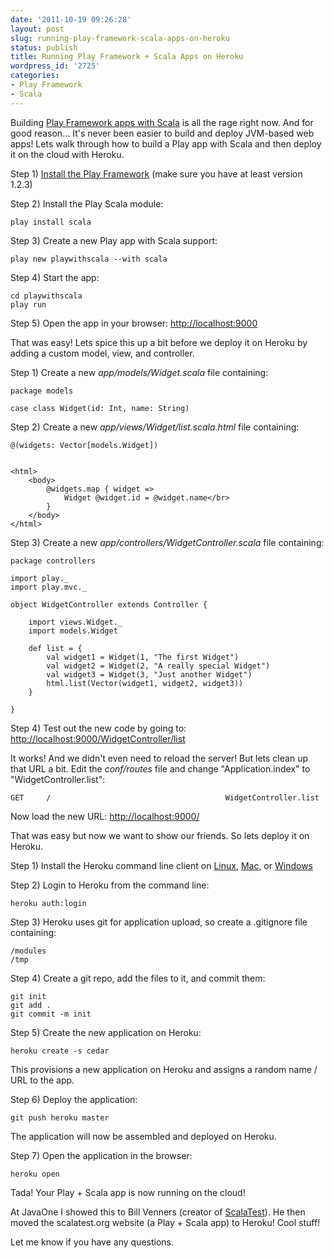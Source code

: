 ```yaml
---
date: '2011-10-19 09:26:28'
layout: post
slug: running-play-framework-scala-apps-on-heroku
status: publish
title: Running Play Framework + Scala Apps on Heroku
wordpress_id: '2725'
categories:
- Play Framework
- Scala
---
```


Building [Play Framework apps with Scala](http://scala.playframework.org/) is all the rage right now.  And for good reason...  It's never been easier to build and deploy JVM-based web apps!  Lets walk through how to build a Play app with Scala and then deploy it on the cloud with Heroku.

Step 1) [Install the Play Framework](http://www.playframework.org/download) (make sure you have at least version 1.2.3)

Step 2) Install the Play Scala module:

    
    
    play install scala
    



Step 3) Create a new Play app with Scala support:

    
    
    play new playwithscala --with scala
    



Step 4) Start the app:

    
    
    cd playwithscala
    play run
    



Step 5) Open the app in your browser:
[http://localhost:9000](http://localhost:9000)

That was easy!  Lets spice this up a bit before we deploy it on Heroku by adding a custom model, view, and controller.

Step 1) Create a new _app/models/Widget.scala_ file containing:

    
    
    package models
    
    case class Widget(id: Int, name: String)
    



Step 2) Create a new _app/views/Widget/list.scala.html_ file containing:

    
    
    @(widgets: Vector[models.Widget])
    
    
    <html>
        <body>
            @widgets.map { widget => 
                Widget @widget.id = @widget.name</br>
            }
        </body>
    </html>
    



Step 3) Create a new _app/controllers/WidgetController.scala_ file containing:

    
    
    package controllers
    
    import play._
    import play.mvc._
    
    object WidgetController extends Controller {
    
        import views.Widget._
        import models.Widget
    
        def list = {
            val widget1 = Widget(1, "The first Widget")
            val widget2 = Widget(2, "A really special Widget")
            val widget3 = Widget(3, "Just another Widget")
            html.list(Vector(widget1, widget2, widget3))
        }
    
    }
    



Step 4) Test out the new code by going to:
[http://localhost:9000/WidgetController/list](http://localhost:9000/WidgetController/list)

It works!  And we didn't even need to reload the server!  But lets clean up that URL a bit.  Edit the _conf/routes_ file and change "Application.index" to "WidgetController.list":

    
    
    GET     /                                       WidgetController.list
    



Now load the new URL:
[http://localhost:9000/](http://localhost:9000/widgets/list)

That was easy but now we want to show our friends.  So lets deploy it on Heroku.

Step 1) Install the Heroku command line client on [Linux](http://toolbelt.herokuapp.com/linux/readme), [Mac](http://toolbelt.herokuapp.com/osx/download), or [Windows](http://toolbelt.herokuapp.com/windows/download)

Step 2) Login to Heroku from the command line:

    
    
    heroku auth:login
    



Step 3) Heroku uses git for application upload, so create a .gitignore file containing:

    
    
    /modules
    /tmp
    



Step 4) Create a git repo, add the files to it, and commit them:

    
    
    git init
    git add .
    git commit -m init
    



Step 5) Create the new application on Heroku:

    
    
    heroku create -s cedar
    



This provisions a new application on Heroku and assigns a random name / URL to the app.

Step 6) Deploy the application:

    
    
    git push heroku master
    



The application will now be assembled and deployed on Heroku.

Step 7) Open the application in the browser:

    
    
    heroku open
    



Tada!  Your Play + Scala app is now running on the cloud!

At JavaOne I showed this to Bill Venners (creator of [ScalaTest](http://www.scalatest.org/)).  He then moved the scalatest.org website (a Play + Scala app) to Heroku!  Cool stuff!

Let me know if you have any questions.
